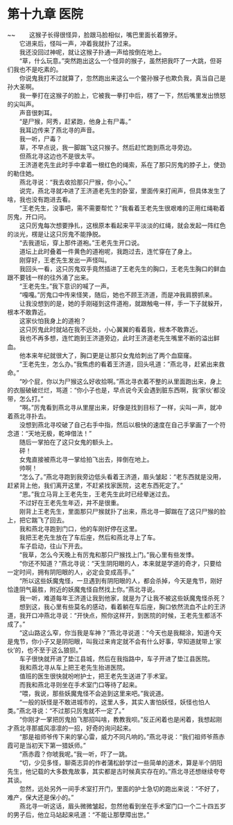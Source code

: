 # 第十九章 医院

~~
            　　这猴子长得很怪异，脸跟马脸相似，嘴巴里面长着獠牙。<br>　　它进来后，怪叫一声，冲着我就扑了过来。<br>　　我还没回过神呢，就让这猴子扑通一声给按倒在地上。<br>　　“草，什么玩意。”突然跑出这么一个怪异的猴子，虽然把我吓了一大跳，但哥们我也不是吃素的。<br>　　你说鬼我打不过就算了，忽然跑出来这么一个鳖孙猴子也欺负我，真当自己是孙大圣啊。<br>　　我一拳打在这猴子的脸上，它被我一拳打中后，楞了一下，然后嘴里发出愤怒的尖叫声。<br>　　声音很刺耳。<br>　　“是尸猴，阿秀，赶紧跑，他身上有尸毒。”<br>　　我耳边传来了燕北寻的声音。<br>　　我一听，尸毒？<br>　　草，不早点说，我一脚踹飞这只猴子。然后赶忙跑到燕北寻旁边。<br>　　但燕北寻这边也不是很太平。<br>　　王济道老先生此时手中拿着一根红色的绳索，系在了那只厉鬼的脖子上，使劲的勒住她。<br>　　燕北寻说：“我去收拾那只尸猴，你小心。”<br>　　说完，燕北寻就冲进了王济道老先生的卧室，里面传来打闹声，但具体发生了啥，我也没有跑进去看。<br>　　“王老先生，没事吧，需不需要帮忙？”我看着王老先生很艰难的正用红绳勒着厉鬼，开口问。<br>　　这只厉鬼每次想要挣扎，这根原本看起来平平淡淡的红绳，就会发起一阵红色的淡光，楞是让这只厉鬼不能挣脱。<br>　　“去我道坛，穿上那件道袍。”王老先生开口说。<br>　　道坛上此时叠着一件黄色的道袍呢，我跑过去，连忙穿在了身上。<br>　　刚穿好，王老先生发出一声怪叫。<br>　　我回头一看，这只厉鬼双手竟然插进了王老先生的胸口，王老先生胸口的鲜血跟不要钱一样的往外涌了出来。<br>　　“王老先生。”我下意识的喊了一声。<br>　　“嘎嘎。”厉鬼口中传来怪笑，随后，她也不顾王济道，而是冲我肩膀抓来。<br>　　让我没想到的是，她的手刚碰到这件道袍，就跟触电一样，手一下子就躲开，根本不敢靠近。<br>　　这家伙怕我身上的道袍？<br>　　这只厉鬼此时就站在我不远处，小心翼翼的看着我，根本不敢靠近。<br>　　我也不再多想，连忙跑到王济道旁边，此时王济道老先生嘴里不断的溢出鲜血。<br>　　他本来年纪就很大了，胸口更是让那只女鬼给刺出了两个血窟窿。<br>　　“王老先生，怎么办。”我焦虑的看着王济道，回头吼道：“燕北寻，赶紧出来救命。”<br>　　“吵个屁，你以为尸猴这么好收拾啊。”燕北寻衣着不整的从里面跑出来，身上的衣服破破烂烂，骂道：“你小子也是，早点说今天会遇到脏东西啊，我‘家伙’都没带，怎么打。”<br>　　“啊。”厉鬼看到燕北寻从里屋出来，好像是找到目标了一样，尖叫一声，就冲着燕北寻扑去。<br>　　没想到燕北寻咬破了自己右手中指，然后以极快的速度在自己手掌画了一个符念道：“天地无极，乾坤借法！”<br>　　随后一掌拍在了这只女鬼的额头上。<br>　　砰！<br>　　女鬼直接被燕北寻一掌给拍飞出去，摔倒在地上。<br>　　帅啊！<br>　　“怎么了。”燕北寻跑到我旁边低头看着王济道，眉头皱起：“老东西就是没用，赶紧背上他，我们离开这里，不赶紧找家医院，这老东西死定了。”<br>　　“恩。”我立马背上王老先生，王老先生此时已经晕迷过去。<br>　　不过好在王老先生年迈，并不是很重。<br>　　刚背上王老先生，里面那只尸猴就扑了出来，燕北寻一脚踹在了这只尸猴的脸上，把它踹飞了回去。<br>　　我和燕北寻跑到门口，他的车刚好停在这里。<br>　　我把王老先生放在了车后座，然后和燕北寻上了车。<br>　　车子启动，往山下开去。<br>　　“我草，怎么今天晚上有厉鬼和那只尸猴找上门。”我心里有些发悸。<br>　　“你还不知道？”燕北寻说：“天生阴阳眼的人，本来就是学道的奇才，只要给一定时间，拥有阴阳眼的人，必定会变成高手。”<br>　　“所以这些妖魔鬼怪，一旦遇到有阴阳眼的人，都会杀掉，今天是鬼节，刚好恰逢阴气最胜，附近的妖魔鬼怪自然找上你。”燕北寻说。<br>　　我一听，难道每年王济道让我到他家，就是为了让我不被这些妖魔鬼怪杀死？<br>　　想到这，我心里有些莫名的感动，看着躺在车后座，胸口依然流血不止的王济道，我开口冲燕北寻说：“开快点，照你这样开，到医院的时候，王老先生都活不成了。”<br>　　“这山路这么窄，你当我是车神？”燕北寻说道：“今天也是我糊涂，知道今天是鬼节，你小子又是阴阳眼，叫我过来肯定就不会有什么好事，早知道就带上‘家伙’的，也不至于这么狼狈。”<br>　　车子很快就开进了垫江县城，然后在我指路中，车子开进了垫江县医院。<br>　　我和燕北寻从车上把王老先生抬进医院。<br>　　值班的医生很快就吩咐护士，把王老先生送进了手术室。<br>　　而我和燕北寻则坐在手术室门口等待了起来。<br>　　“喂，我说，那些妖魔鬼怪不会追到这里来吧。”我说道。<br>　　“一般的妖怪是不敢进城市的，这里人多，其实人害怕妖怪，妖怪也怕人类。”燕北寻说：“不过那只厉鬼就不一定了。”<br>　　“你刚才一掌把厉鬼拍飞那招叫啥，教教我呗。”反正闲着也是闲着，我想起刚才燕北寻那威风凛凛的一招，好奇的询问起来。<br>　　“那是祖师爷传下来的掌心雷，威力不同凡响的。”燕北寻说：“我们祖师爷燕赤霞可是当初天下第一猎妖师。”<br>　　“燕赤霞？你唬我呢。”我一听，吓了一跳。<br>　　“切，少见多怪，聊斋志异的作者蒲松龄学过一些简单的道术，算是半个阴阳先生，他记载的大多数鬼故事，其实都是古时候真实存在的。”燕北寻还想继续夸夸其谈。<br>　　忽然，远处另外一间手术室打开门，里面的护士急切的跑出来说：“不好了，难产，保大还是保小的。”<br>　　燕北寻一听这话，眉头微微皱起，忽然他看到坐在手术室门口一个二十四五岁的男子后，他立马站起来吼道：“不能让那孽障出世。”<br>　　
	